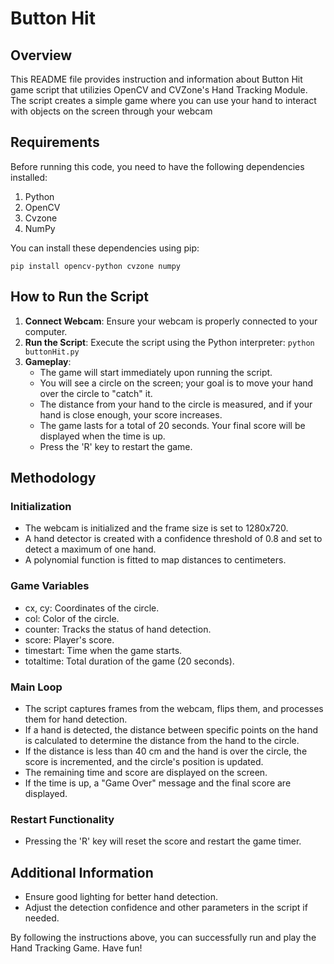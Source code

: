 # Button Hit

## Overview

This README file provides instruction and information about Button Hit game script that utilizies OpenCV and CVZone's Hand Tracking Module. The script creates a simple game where you can use your hand to interact with objects on the screen through your webcam

## Requirements

Before running this code, you need to have the following dependencies installed:
  1. Python
  2. OpenCV
  3. Cvzone
  4. NumPy

You can install these dependencies using pip:
```
pip install opencv-python cvzone numpy
```

## How to Run the Script

  1. **Connect Webcam**: Ensure your webcam is properly connected to your computer.
  2. **Run the Script**: Execute the script using the Python interpreter:
    ```
    python buttonHit.py
    ```
  3. **Gameplay**:
     * The game will start immediately upon running the script.
     * You will see a circle on the screen; your goal is to move your hand over the circle to "catch" it.
     * The distance from your hand to the circle is measured, and if your hand is close enough, your score increases.
     * The game lasts for a total of 20 seconds. Your final score will be displayed when the time is up.
     * Press the 'R' key to restart the game.

## Methodology
### Initialization
  * The webcam is initialized and the frame size is set to 1280x720.
  * A hand detector is created with a confidence threshold of 0.8 and set to detect a maximum of one hand.
  * A polynomial function is fitted to map distances to centimeters.

### Game Variables
  * cx, cy: Coordinates of the circle.
  * col: Color of the circle.
  * counter: Tracks the status of hand detection.
  * score: Player's score.
  * timestart: Time when the game starts.
  * totaltime: Total duration of the game (20 seconds).

### Main Loop
  * The script captures frames from the webcam, flips them, and processes them for hand detection.
  * If a hand is detected, the distance between specific points on the hand is calculated to determine the distance from the hand to the circle.
  * If the distance is less than 40 cm and the hand is over the circle, the score is incremented, and the circle's position is updated.
  * The remaining time and score are displayed on the screen.
  * If the time is up, a "Game Over" message and the final score are displayed.

### Restart Functionality
  * Pressing the 'R' key will reset the score and restart the game timer.

## Additional Information
* Ensure good lighting for better hand detection.
* Adjust the detection confidence and other parameters in the script if needed.


By following the instructions above, you can successfully run and play the Hand Tracking Game. Have fun!
